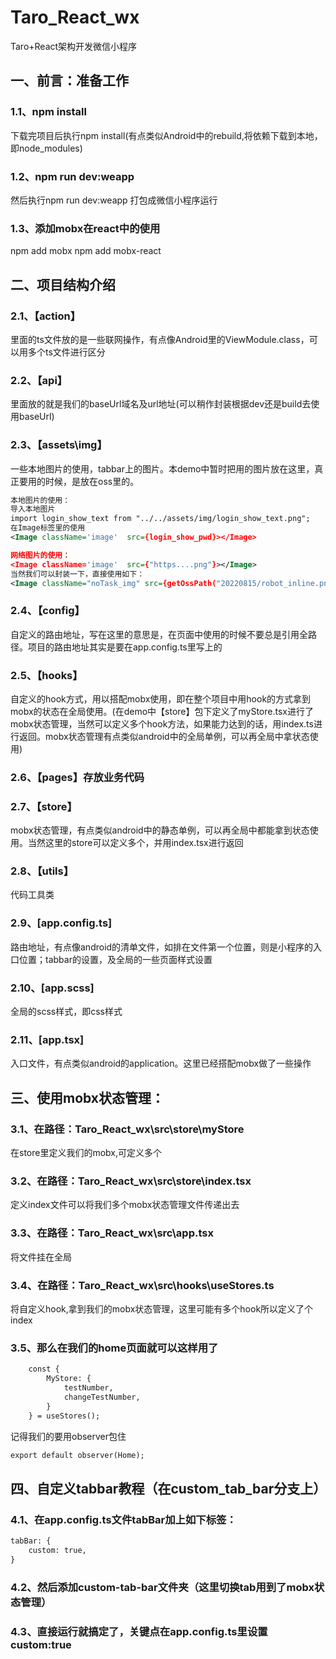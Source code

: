 
# Taro_React_wx
Taro+React架构开发微信小程序


## 一、前言：准备工作
### 1.1、npm install
下载完项目后执行npm install(有点类似Android中的rebuild,将依赖下载到本地，即node_modules)

### 1.2、npm run dev:weapp
然后执行npm run dev:weapp 打包成微信小程序运行

### 1.3、添加mobx在react中的使用
npm add mobx
npm add mobx-react


## 二、项目结构介绍
### 2.1、【action】
里面的ts文件放的是一些联网操作，有点像Android里的ViewModule.class，可以用多个ts文件进行区分

### 2.2、【api】
里面放的就是我们的baseUrl域名及url地址(可以稍作封装根据dev还是build去使用baseUrl)

### 2.3、【assets\img】 
一些本地图片的使用，tabbar上的图片。本demo中暂时把用的图片放在这里，真正要用的时候，是放在oss里的。
```xml
本地图片的使用：
导入本地图片
import login_show_text from "../../assets/img/login_show_text.png";
在Image标签里的使用
<Image className='image'  src={login_show_pwd}></Image>

网络图片的使用：
<Image className='image'  src={"https....png"}></Image>
当然我们可以封装一下，直接使用如下：
<Image className="noTask_img" src={getOssPath("20220815/robot_inline.png")}></Image>
```
            
### 2.4、【config】
自定义的路由地址，写在这里的意思是，在页面中使用的时候不要总是引用全路径。项目的路由地址其实是要在app.config.ts里写上的


### 2.5、【hooks】
自定义的hook方式，用以搭配mobx使用，即在整个项目中用hook的方式拿到mobx的状态在全局使用。(在demo中【store】包下定义了myStore.tsx进行了mobx状态管理，当然可以定义多个hook方法，如果能力达到的话，用index.ts进行返回。mobx状态管理有点类似android中的全局单例，可以再全局中拿状态使用)

### 2.6、【pages】存放业务代码

### 2.7、【store】
mobx状态管理，有点类似android中的静态单例，可以再全局中都能拿到状态使用。当然这里的store可以定义多个，并用index.tsx进行返回

### 2.8、【utils】
代码工具类

### 2.9、[app.config.ts]
路由地址，有点像android的清单文件，如排在文件第一个位置，则是小程序的入口位置；tabbar的设置，及全局的一些页面样式设置

### 2.10、[app.scss]
全局的scss样式，即css样式

### 2.11、[app.tsx]
入口文件，有点类似android的application。这里已经搭配mobx做了一些操作


## 三、使用mobx状态管理：
### 3.1、在路径：Taro_React_wx\src\store\myStore
在store里定义我们的mobx,可定义多个

### 3.2、在路径：Taro_React_wx\src\store\index.tsx
定义index文件可以将我们多个mobx状态管理文件传递出去

### 3.3、在路径：Taro_React_wx\src\app.tsx
将文件挂在全局

### 3.4、在路径：Taro_React_wx\src\hooks\useStores.ts
将自定义hook,拿到我们的mobx状态管理，这里可能有多个hook所以定义了个index

### 3.5、那么在我们的home页面就可以这样用了
```xml
    const {
        MyStore: {
            testNumber,
            changeTestNumber,
        }
    } = useStores();
```

记得我们的要用observer包住
```xml
export default observer(Home);
```

## 四、自定义tabbar教程（在custom_tab_bar分支上）
### 4.1、在app.config.ts文件tabBar加上如下标签：
```xml
tabBar: {
    custom: true,
}
```

### 4.2、然后添加custom-tab-bar文件夹（这里切换tab用到了mobx状态管理）

### 4.3、直接运行就搞定了，关键点在app.config.ts里设置custom:true


